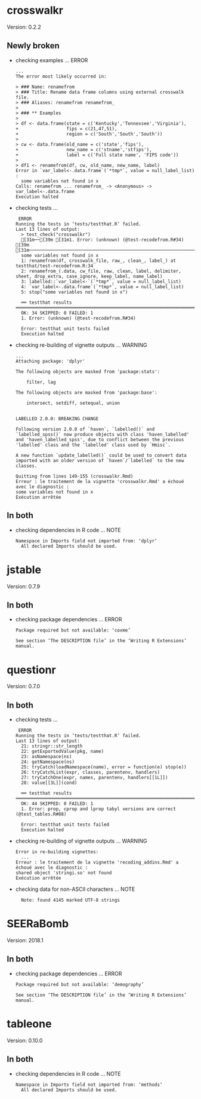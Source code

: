 # crosswalkr

Version: 0.2.2

## Newly broken

*   checking examples ... ERROR
    ```
    ...
    The error most likely occurred in:
    
    > ### Name: renamefrom
    > ### Title: Rename data frame columns using external crosswalk file.
    > ### Aliases: renamefrom renamefrom_
    > 
    > ### ** Examples
    > 
    > df <- data.frame(state = c('Kentucky','Tennessee','Virginia'),
    +                  fips = c(21,47,51),
    +                  region = c('South','South','South'))
    > 
    > cw <- data.frame(old_name = c('state','fips'),
    +                  new_name = c('stname','stfips'),
    +                  label = c('Full state name', 'FIPS code'))
    > 
    > df1 <- renamefrom(df, cw, old_name, new_name, label)
    Error in `var_label<-.data.frame`(`*tmp*`, value = null_label_list) : 
      some variables not found in x
    Calls: renamefrom ... renamefrom_ -> <Anonymous> -> var_label<-.data.frame
    Execution halted
    ```

*   checking tests ...
    ```
     ERROR
    Running the tests in ‘tests/testthat.R’ failed.
    Last 13 lines of output:
      > test_check("crosswalkr")
      [31m──[39m [31m1. Error: (unknown) (@test-recodefrom.R#34) [39m [31m──────────────────────────────────────────────────────────────────────[39m
      some variables not found in x
      1: renamefrom(df, crosswalk_file, raw_, clean_, label_) at testthat/test-recodefrom.R:34
      2: renamefrom_(.data, cw_file, raw, clean, label, delimiter, sheet, drop_extra, case_ignore, keep_label, name_label)
      3: labelled::`var_label<-`(`*tmp*`, value = null_label_list)
      4: `var_label<-.data.frame`(`*tmp*`, value = null_label_list)
      5: stop("some variables not found in x")
      
      ══ testthat results  ═════════════════════════════════════════════════════════════════════════════════════════════════
      OK: 34 SKIPPED: 0 FAILED: 1
      1. Error: (unknown) (@test-recodefrom.R#34) 
      
      Error: testthat unit tests failed
      Execution halted
    ```

*   checking re-building of vignette outputs ... WARNING
    ```
    ...
    Attaching package: 'dplyr'
    
    The following objects are masked from 'package:stats':
    
        filter, lag
    
    The following objects are masked from 'package:base':
    
        intersect, setdiff, setequal, union
    
    
    LABELLED 2.0.0: BREAKING CHANGE
    
    Following version 2.0.0 of `haven`, `labelled()` and `labelled_spss()` now produce objects with class 'haven_labelled' and 'haven_labelled_spss', due to conflict between the previous 'labelled' class and the 'labelled' class used by `Hmisc`.
    
    A new function `update_labelled()` could be used to convert data imported with an older version of `haven`/`labelled` to the new classes.
    
    Quitting from lines 149-155 (crosswalkr.Rmd) 
    Erreur : le traitement de la vignette 'crosswalkr.Rmd' a échoué avec le diagnostic :
    some variables not found in x
    Exécution arrêtée
    ```

## In both

*   checking dependencies in R code ... NOTE
    ```
    Namespace in Imports field not imported from: ‘dplyr’
      All declared Imports should be used.
    ```

# jstable

Version: 0.7.9

## In both

*   checking package dependencies ... ERROR
    ```
    Package required but not available: ‘coxme’
    
    See section ‘The DESCRIPTION file’ in the ‘Writing R Extensions’
    manual.
    ```

# questionr

Version: 0.7.0

## In both

*   checking tests ...
    ```
     ERROR
    Running the tests in ‘tests/testthat.R’ failed.
    Last 13 lines of output:
      21: stringr::str_length
      22: getExportedValue(pkg, name)
      23: asNamespace(ns)
      24: getNamespace(ns)
      25: tryCatch(loadNamespace(name), error = function(e) stop(e))
      26: tryCatchList(expr, classes, parentenv, handlers)
      27: tryCatchOne(expr, names, parentenv, handlers[[1L]])
      28: value[[3L]](cond)
      
      ══ testthat results  ═════════════════════════════════════════════════════════════════════════════════════════════════
      OK: 44 SKIPPED: 0 FAILED: 1
      1. Error: prop, cprop and lprop tabyl versions are correct (@test_tables.R#88) 
      
      Error: testthat unit tests failed
      Execution halted
    ```

*   checking re-building of vignette outputs ... WARNING
    ```
    Error in re-building vignettes:
      ...
    Erreur : le traitement de la vignette 'recoding_addins.Rmd' a échoué avec le diagnostic :
    shared object 'stringi.so' not found
    Exécution arrêtée
    ```

*   checking data for non-ASCII characters ... NOTE
    ```
      Note: found 4145 marked UTF-8 strings
    ```

# SEERaBomb

Version: 2018.1

## In both

*   checking package dependencies ... ERROR
    ```
    Package required but not available: ‘demography’
    
    See section ‘The DESCRIPTION file’ in the ‘Writing R Extensions’
    manual.
    ```

# tableone

Version: 0.10.0

## In both

*   checking dependencies in R code ... NOTE
    ```
    Namespace in Imports field not imported from: ‘methods’
      All declared Imports should be used.
    ```

